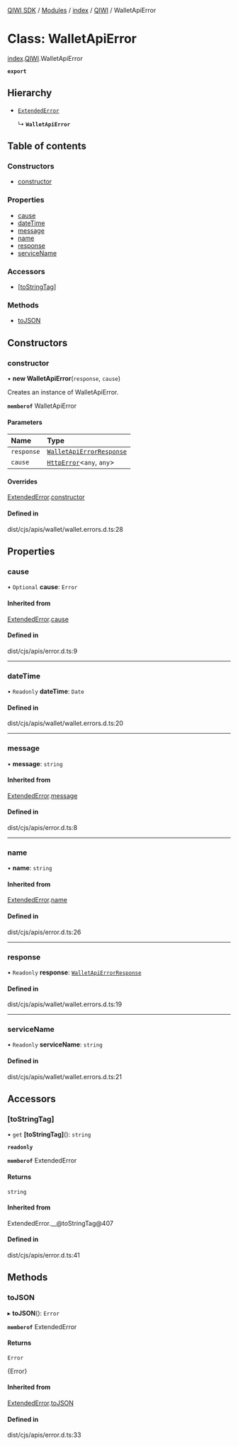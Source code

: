 [QIWI SDK](../README.md) / [Modules](../modules.md) / [index](../modules/index.md) / [QIWI](../modules/index.QIWI.md) / WalletApiError

# Class: WalletApiError

[index](../modules/index.md).[QIWI](../modules/index.QIWI.md).WalletApiError

**`export`**

## Hierarchy

- [`ExtendedError`](index._internal_.ExtendedError.md)

  ↳ **`WalletApiError`**

## Table of contents

### Constructors

- [constructor](index.QIWI.WalletApiError.md#constructor)

### Properties

- [cause](index.QIWI.WalletApiError.md#cause)
- [dateTime](index.QIWI.WalletApiError.md#datetime)
- [message](index.QIWI.WalletApiError.md#message)
- [name](index.QIWI.WalletApiError.md#name)
- [response](index.QIWI.WalletApiError.md#response)
- [serviceName](index.QIWI.WalletApiError.md#servicename)

### Accessors

- [[toStringTag]](index.QIWI.WalletApiError.md#[tostringtag])

### Methods

- [toJSON](index.QIWI.WalletApiError.md#tojson)

## Constructors

### constructor

• **new WalletApiError**(`response`, `cause`)

Creates an instance of WalletApiError.

**`memberof`** WalletApiError

#### Parameters

| Name | Type |
| :------ | :------ |
| `response` | [`WalletApiErrorResponse`](../modules/index.QIWI.md#walletapierrorresponse) |
| `cause` | [`HttpError`](index.QIWI.HttpError.md)<`any`, `any`\> |

#### Overrides

[ExtendedError](index._internal_.ExtendedError.md).[constructor](index._internal_.ExtendedError.md#constructor)

#### Defined in

dist/cjs/apis/wallet/wallet.errors.d.ts:28

## Properties

### cause

• `Optional` **cause**: `Error`

#### Inherited from

[ExtendedError](index._internal_.ExtendedError.md).[cause](index._internal_.ExtendedError.md#cause)

#### Defined in

dist/cjs/apis/error.d.ts:9

___

### dateTime

• `Readonly` **dateTime**: `Date`

#### Defined in

dist/cjs/apis/wallet/wallet.errors.d.ts:20

___

### message

• **message**: `string`

#### Inherited from

[ExtendedError](index._internal_.ExtendedError.md).[message](index._internal_.ExtendedError.md#message)

#### Defined in

dist/cjs/apis/error.d.ts:8

___

### name

• **name**: `string`

#### Inherited from

[ExtendedError](index._internal_.ExtendedError.md).[name](index._internal_.ExtendedError.md#name)

#### Defined in

dist/cjs/apis/error.d.ts:26

___

### response

• `Readonly` **response**: [`WalletApiErrorResponse`](../modules/index.QIWI.md#walletapierrorresponse)

#### Defined in

dist/cjs/apis/wallet/wallet.errors.d.ts:19

___

### serviceName

• `Readonly` **serviceName**: `string`

#### Defined in

dist/cjs/apis/wallet/wallet.errors.d.ts:21

## Accessors

### [toStringTag]

• `get` **[toStringTag]**(): `string`

**`readonly`**

**`memberof`** ExtendedError

#### Returns

`string`

#### Inherited from

ExtendedError.\_\_@toStringTag@407

#### Defined in

dist/cjs/apis/error.d.ts:41

## Methods

### toJSON

▸ **toJSON**(): `Error`

**`memberof`** ExtendedError

#### Returns

`Error`

{Error}

#### Inherited from

[ExtendedError](index._internal_.ExtendedError.md).[toJSON](index._internal_.ExtendedError.md#tojson)

#### Defined in

dist/cjs/apis/error.d.ts:33
